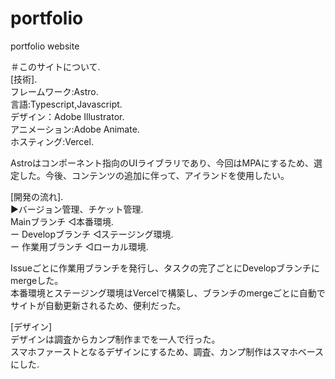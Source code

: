 # portfolio
portfolio website

＃このサイトについて. <br>
[技術]. <br>
フレームワーク:Astro. <br>
言語:Typescript,Javascript. <br>
デザイン：Adobe Illustrator. <br>
アニメーション:Adobe Animate. <br>
ホスティング:Vercel. <br>

Astroはコンポーネント指向のUIライブラリであり、今回はMPAにするため、選定した。今後、コンテンツの追加に伴って、アイランドを使用したい。  

[開発の流れ]. <br>
▶︎バージョン管理、チケット管理. <br>
Mainブランチ            ◁本番環境. <br>
  ー Developブランチ    ◁ステージング環境. <br>
    ー 作業用ブランチ    ◁ローカル環境. <br>

Issueごとに作業用ブランチを発行し、タスクの完了ごとにDevelopブランチにmergeした。  <br>
本番環境とステージング環境はVercelで構築し、ブランチのmergeごとに自動でサイトが自動更新されるため、便利だった。  <br>

[デザイン]<br>
デザインは調査からカンプ制作までを一人で行った。  <br>
スマホファーストとなるデザインにするため、調査、カンプ制作はスマホベースにした. <br>





